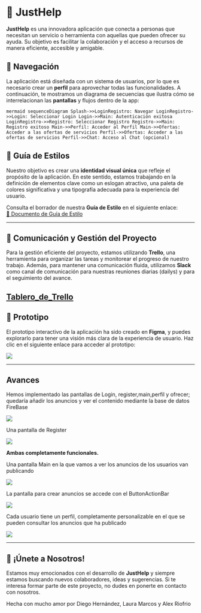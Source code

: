 # 🌟 JustHelp

**JustHelp** es una innovadora aplicación que conecta a personas que necesitan un servicio o herramienta con aquellas que pueden ofrecer su ayuda. Su objetivo es facilitar la colaboración y el acceso a recursos de manera eficiente, accesible y amigable.


## 🧭 Navegación

La aplicación está diseñada con un sistema de usuarios, por lo que es necesario crear un **perfil** para aprovechar todas las funcionalidades. A continuación, te mostramos un diagrama de secuencias que ilustra cómo se interrelacionan las **pantallas** y flujos dentro de la app:

```mermaid sequenceDiagram Splash->>LoginRegistro: Navegar LoginRegistro->>Login: Seleccionar Login Login->>Main: Autenticación exitosa LoginRegistro->>Registro: Seleccionar Registro Registro->>Main: Registro exitoso Main->>Perfil: Acceder al Perfil Main->>Ofertas: Acceder a las ofertas de servicios Perfil->>Ofertas: Acceder a las ofertas de servicios Perfil->>Chat: Acceso al Chat (opcional) ```
## 🎨 Guía de Estilos

Nuestro objetivo es crear una **identidad visual única** que refleje el propósito de la aplicación. En este sentido, estamos trabajando en la definición de elementos clave como un eslogan atractivo, una paleta de colores significativa y una tipografía adecuada para la experiencia del usuario.

Consulta el borrador de nuestra **Guía de Estilo** en el siguiente enlace:      
[📝 Documento de Guía de Estilo](https://docs.google.com/document/d/1To0nNd6fP_WXIR3FwjGGhG-NOePMouthCsHCJ_IShss/edit?usp=sharing)
    
---   
## 📅 Comunicación y Gestión del Proyecto

Para la gestión eficiente del proyecto, estamos utilizando **Trello**, una herramienta para organizar las tareas y monitorear el progreso de nuestro trabajo. Además, para mantener una comunicación fluida, utilizamos **Slack** como canal de comunicación para nuestras reuniones diarias (dailys) y para el seguimiento del avance.

[ Tablero_de_Trello](https://trello.com/invite/b/6751730388e69d7bfda0d0b7/ATTI2766aa5779fe8fd042ab8ea5516d7bce6B4A2557/app-de-servicios)
---   
## 📱 Prototipo

El prototipo interactivo de la aplicación ha sido creado en **Figma**, y puedes explorarlo para tener una visión más clara de la experiencia de usuario. Haz clic en el siguiente enlace para acceder al prototipo:

<a href="https://www.figma.com/design/rrjd66D3OZdLlEksg2UDdk/JustHelp?node-id=0-1&t=h8fBRFVcTNyGL8Zr-1"><img src="img/figma.png"></a>
    
---
##  Avances
Hemos implementado las pantallas de Login, register,main,perfil y ofrecer; quedaría añadir los anuncios y ver el contenido mediante la base de datos FireBase


<img src="img/login.png">

Una pantalla de Register 


<img src="img/register.png">

**Ambas completamente funcionales.**

Una pantalla Main en la que vamos a ver los anuncios de los usuarios van publicando 


<img src="img/main.png">

La pantalla para crear anuncios se accede con el ButtonActionBar 


<img src="img/ofrezco.png">

Cada usuario tiene un perfil, completamente personalizable en el que se pueden consultar los anuncios que ha publicado 


<img src="img/perfil.png">




---   
## 🚀 ¡Únete a Nosotros!

Estamos muy emocionados con el desarrollo de **JustHelp** y siempre estamos buscando nuevos colaboradores, ideas y sugerencias. Si te interesa formar parte de este proyecto, no dudes en ponerte en contacto con nosotros.

Hecha con mucho amor por Diego Hernández, Laura Marcos y Alex Riofrio